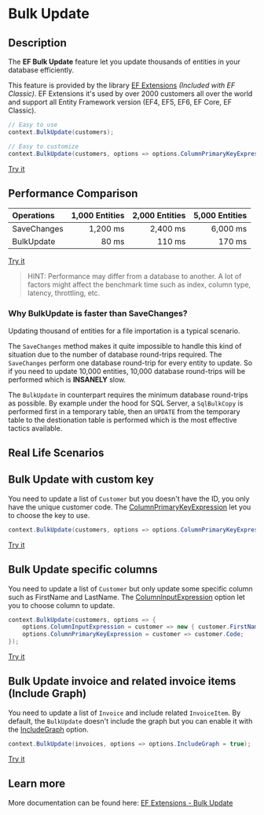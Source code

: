 # Bulk Update

## Description
The **EF Bulk Update** feature let you update thousands of entities in your database efficiently.

This feature is provided by the library [EF Extensions](https://entityframework-extensions.net/bulk-update) _(Included with EF Classic)_. EF Extensions it's used by over 2000 customers all over the world and support all Entity Framework version (EF4, EF5, EF6, EF Core, EF Classic).

```csharp
// Easy to use
context.BulkUpdate(customers);

// Easy to customize
context.BulkUpdate(customers, options => options.ColumnPrimaryKeyExpression = customer => customer.Code);
```
[Try it](https://dotnetfiddle.net/WYxuyf)

## Performance Comparison

| Operations      | 1,000 Entities | 2,000 Entities | 5,000 Entities |
| :-------------- | -------------: | -------------: | -------------: |
| SaveChanges     | 1,200 ms       | 2,400 ms       | 6,000 ms       |
| BulkUpdate      | 80 ms          | 110 ms         | 170 ms         |

[Try it](https://dotnetfiddle.net/RAuYhO)

> HINT: Performance may differ from a database to another. A lot of factors might affect the benchmark time such as index, column type, latency, throttling, etc.

### Why BulkUpdate is faster than SaveChanges?
Updating thousand of entities for a file importation is a typical scenario.

The `SaveChanges` method makes it quite impossible to handle this kind of situation due to the number of database round-trips required. The `SaveChanges` perform one database round-trip for every entity to update. So if you need to update 10,000 entities, 10,000 database round-trips will be performed which is **INSANELY** slow.

The `BulkUpdate` in counterpart requires the minimum database round-trips as possible. By example under the hood for SQL Server, a `SqlBulkCopy` is performed first in a temporary table, then an `UPDATE` from the temporary table to the destionation table is performed which is the most effective tactics available.

## Real Life Scenarios

## Bulk Update with custom key
You need to update a list of `Customer` but you doesn't have the ID, you only have the unique customer code. The [ColumnPrimaryKeyExpression](https://entityframework-extensions.net/column#column-primary-key) let you to choose the key to use.

```csharp
context.BulkUpdate(customers, options => options.ColumnPrimaryKeyExpression = customer => customer.Code);
```
[Try it](https://dotnetfiddle.net/dMGZcV)

## Bulk Update specific columns
You need to update a list of `Customer` but only update some specific column such as FirstName and LastName. The [ColumnInputExpression](https://entityframework-extensions.net/column#column-input) option let you to choose column to update.

```csharp
context.BulkUpdate(customers, options => { 
	options.ColumnInputExpression = customer => new { customer.FirstName, customer.LastName };
	options.ColumnPrimaryKeyExpression = customer => customer.Code;
});
```
[Try it](https://dotnetfiddle.net/WBgGqx)

## Bulk Update invoice and related invoice items (Include Graph)
You need to update a list of `Invoice` and include related `InvoiceItem`. By default, the `BulkUpdate` doesn't include the graph but you can enable it with the [IncludeGraph](https://entityframework-extensions.net/include-graph) option.

```csharp
context.BulkUpdate(invoices, options => options.IncludeGraph = true);
```
[Try it](https://dotnetfiddle.net/ljXay5)

## Learn more

More documentation can be found here: [EF Extensions - Bulk Update](https://entityframework-extensions.net/bulk-update)
